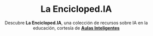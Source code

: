 ---
title: La Encicloped.IA
subtitle: Descubre **La Encicloped.IA**, una colección de recursos sobre IA en la educación, cortesía de [**Aulas Inteligentes**](https://twitter.com/AulasInteligent)
summary: "Descubre **La Encicloped.IA**, una colección de recursos sobre IA en la educación, cortesía de [**Aulas Inteligentes**](https://twitter.com/AulasInteligent)."
tags:
- IA
categories:
weight: 80

image:
  preview_only: true

_build:
  render: never

# Optional external URL for project (replaces project detail page).
external_link: "https://start.me/p/xjMEMn/la-encicloped-ia"
---
